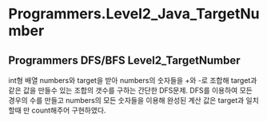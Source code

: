 # Programmers.Level2_Java_TargetNumber
Programmers DFS/BFS Level2_TargetNumber
-----------------------------------------
int형 배열 numbers와 target을 받아 numbers의 숫자들을 +와 -로 조합해 target과 같은 값을 만들수 있는 조합의 갯수를 구하는 간단한 DFS문제.
DFS를 이용하여 모든 경우의 수를 만들고 numbers의 모든 숫자들을 이용해 완성된 계산 값은 target과 일치할때 만 count해주어 구현하였다.
